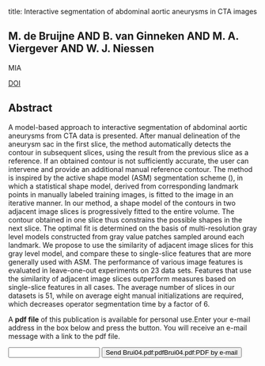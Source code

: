 title: Interactive segmentation of abdominal aortic aneurysms in CTA images

## M. de Bruijne AND B. van Ginneken AND M. A. Viergever AND W. J. Niessen
MIA

<a href="https://doi.org/10.1016/j.media.2004.01.001">DOI</a>

## Abstract
A model-based approach to interactive segmentation of abdominal aortic aneurysms from CTA data is presented. After manual delineation of the aneurysm sac in the first slice, the method automatically detects the contour in subsequent slices, using the result from the previous slice as a reference. If an obtained contour is not sufficiently accurate, the user can intervene and provide an additional manual reference contour. The method is inspired by the active shape model (ASM) segmentation scheme (), in which a statistical shape model, derived from corresponding landmark points in manually labeled training images, is fitted to the image in an iterative manner. In our method, a shape model of the contours in two adjacent image slices is progressively fitted to the entire volume. The contour obtained in one slice thus constrains the possible shapes in the next slice. The optimal fit is determined on the basis of multi-resolution gray level models constructed from gray value patches sampled around each landmark. We propose to use the similarity of adjacent image slices for this gray level model, and compare these to single-slice features that are more generally used with ASM. The performance of various image features is evaluated in leave-one-out experiments on 23 data sets. Features that use the similarity of adjacent image slices outperform measures based on single-slice features in all cases. The average number of slices in our datasets is 51, while on average eight manual initializations are required, which decreases operator segmentation time by a factor of 6.

A <b>pdf file</b> of this publication is available for personal use.Enter your e-mail address in the box below and press the button. You will receive an e-mail message with a link to the pdf file.
<form action="sender.php">  <input type="text" name="email">  <input type="submit" value="Send Brui04.pdf:pdfBrui04.pdf:PDF by e-mail"></form>
